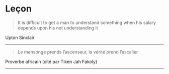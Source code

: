# Leçon

> It is difficult to get a man to understand something when his salary depends upon his not understanding it

Upton Sinclair

---

> Le mensonge prends l’ascenseur, la vérité prend l’escalier

Proverbe africain (cité par Tiken Jah Fakoly)

---
